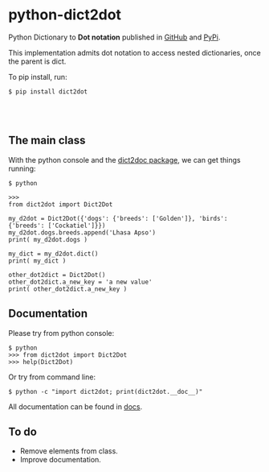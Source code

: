 # python-dict2dot

Python Dictionary to **Dot notation** published in
[GitHub](https://github.com/nandoabreu/python-dict2dot) and 
[PyPi](https://pypi.org/project/python-dict2dot/).  

This implementation admits dot notation to access nested dictionaries, once the parent is dict.

To pip install, run:  

    $ pip install dict2dot

&nbsp;  
&nbsp;  
## The main class
With the python console and the [dict2doc package](dict2dot/__init__.py), we can get things running:

    $ python

    >>>
    from dict2dot import Dict2Dot

    my_d2dot = Dict2Dot({'dogs': {'breeds': ['Golden']}, 'birds': {'breeds': ['Cockatiel']}})
    my_d2dot.dogs.breeds.append('Lhasa Apso')
    print( my_d2dot.dogs )

    my_dict = my_d2dot.dict()
    print( my_dict )

    other_dot2dict = Dict2Dot()
    other_dot2dict.a_new_key = 'a new value'
    print( other_dot2dict.a_new_key )


## Documentation
Please try from python console:

    $ python
    >>> from dict2dot import Dict2Dot
    >>> help(Dict2Dot)

Or try from command line:

    $ python -c "import dict2dot; print(dict2dot.__doc__)"

All documentation can be found in [docs](docs).


## To do

* Remove elements from class.
* Improve documentation.

